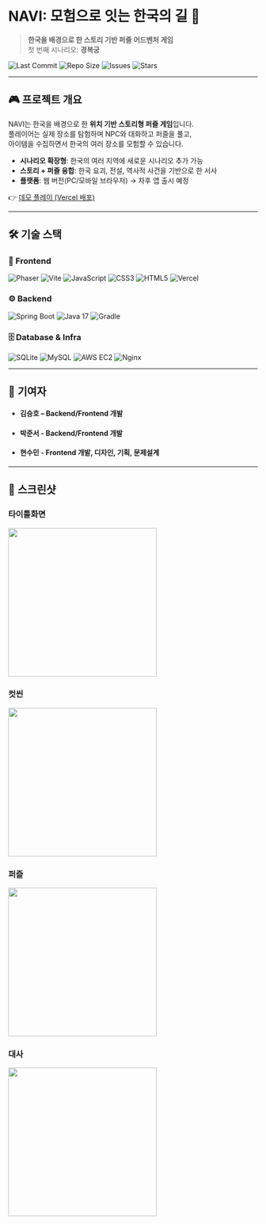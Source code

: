 # NAVI: 모험으로 잇는 한국의 길 🏯
> **한국을 배경으로 한 스토리 기반 퍼즐 어드벤처 게임**  
> 첫 번째 시나리오: **경복궁**

![Last Commit](https://img.shields.io/github/last-commit/Ho-01/NAVI_frontend?style=flat-square&label=Last%20Commit&color=000&labelColor=000&logo=git&logoColor=F05032)
![Repo Size](https://img.shields.io/github/repo-size/Ho-01/NAVI_frontend?style=flat-square&label=Repo%20Size&color=000&labelColor=000&logo=github&logoColor=FFFFFF)
![Issues](https://img.shields.io/github/issues/Ho-01/NAVI_frontend?style=flat-square&label=Issues&color=000&labelColor=000&logo=github&logoColor=FFFFFF)
![Stars](https://img.shields.io/github/stars/Ho-01/NAVI_frontend?style=flat-square&label=Stars&color=000&labelColor=000&logo=github&logoColor=FFD700)

---

## 🎮 프로젝트 개요
NAVI는 한국을 배경으로 한 **위치 기반 스토리형 퍼즐 게임**입니다.  
플레이어는 실제 장소를 탐험하며 NPC와 대화하고 퍼즐을 풀고,  
아이템을 수집하면서 한국의 여러 장소를 모험할 수 있습니다.  

- **시나리오 확장형**: 한국의 여러 지역에 새로운 시나리오 추가 가능
- **스토리 + 퍼즐 융합**: 한국 요괴, 전설, 역사적 사건을 기반으로 한 서사  
- **플랫폼**: 웹 버전(PC/모바일 브라우저) → 차후 앱 출시 예정  

👉 [데모 플레이 (Vercel 배포)](https://navi.vercel.app)  

---

## 🛠 기술 스택

### 🎨 Frontend
![Phaser](https://img.shields.io/badge/-Phaser-000?logo=phaser&logoColor=2E86C1&labelColor=000&style=flat-square)
![Vite](https://img.shields.io/badge/-Vite-000?logo=vite&logoColor=646CFF&labelColor=000&style=flat-square)
![JavaScript](https://img.shields.io/badge/-JavaScript-000?logo=javascript&logoColor=F7DF1E&labelColor=000&style=flat-square)
![CSS3](https://img.shields.io/badge/-CSS3-000?logo=css3&logoColor=1572B6&labelColor=000&style=flat-square)
![HTML5](https://img.shields.io/badge/-HTML5-000?logo=html5&logoColor=E34F26&labelColor=000&style=flat-square)
![Vercel](https://img.shields.io/badge/-Vercel-000?logo=vercel&logoColor=FFFFFF&labelColor=000&style=flat-square)

### ⚙️ Backend
![Spring Boot](https://img.shields.io/badge/-Spring%20Boot-000?logo=springboot&logoColor=6DB33F&labelColor=000&style=flat-square)
![Java 17](https://img.shields.io/badge/-Java%2017-000?logo=java&logoColor=007396&labelColor=000&style=flat-square)
![Gradle](https://img.shields.io/badge/-Gradle-000?logo=gradle&logoColor=02303A&labelColor=000&style=flat-square)

### 🗄 Database & Infra
![SQLite](https://img.shields.io/badge/-SQLite-000?logo=sqlite&logoColor=003B57&labelColor=000&style=flat-square)
![MySQL](https://img.shields.io/badge/-MySQL-000?logo=mysql&logoColor=4479A1&labelColor=000&style=flat-square)
![AWS EC2](https://img.shields.io/badge/-AWS%20EC2-000?logo=amazonaws&logoColor=FF9900&labelColor=000&style=flat-square)
![Nginx](https://img.shields.io/badge/-Nginx-000?logo=nginx&logoColor=009639&labelColor=000&style=flat-square)

---

## 👥 기여자

- #### 김승호 – Backend/Frontend 개발
- #### 박준서 - Backend/Frontend 개발
- #### 현수민 - Frontend 개발, 디자인, 기획, 문제설계

---

## 📸 스크린샷

### 타이틀화면
<img src="./docs/images/scenario.png" width="300"/>

### 컷씬
<img src="./docs/images/cutscene.png" width="300"/>

### 퍼즐
<img src="./docs/images/puzzle.png" width="300"/>

### 대사
<img src="./docs/images/Dialog.png" width="300"/>
